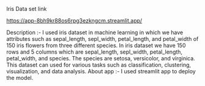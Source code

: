 Iris Data set link

https://app-8bh9kr88os6rpg3ezkngcm.streamlit.app/

Description :- I used iris dataset in machine learning in which we have attributes such as sepal_length, sepl_width, petal_length, and petal_width of 150 iris flowers from three different species. 
In iris dataset we have 150 rows and 5 columns which are sepal_length, sepl_width, petal_length, petal_width, and species. The species are setosa, versicolor, and virginica. This dataset can used for various tasks such as classification, clustering, visualization, and data analysis. 
About app :- I used streamlit app to deploy the model. 
